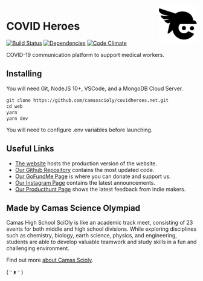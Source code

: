 <a href="https://covidheroes.net/">
  <img src="public/img/logo.svg" width="100px" align="right" />
</a>

# COVID Heroes

[![Build Status](https://travis-ci.org/camasscioly/covidheroes.net.svg?branch=master)](https://travis-ci.org/camasscioly/covidheroes.net.)
[![Dependencies](https://img.shields.io/david/camasscioly/covidheroes.net.svg?style=flat)](https://img.shields.io/david/camasscioly/covidheroes.svg?style=flat)
[![Code Climate](https://codeclimate.com/github/codeclimate/codeclimate/badges/gpa.svg)](https://codeclimate.com/github/camasscioly/covidheroes.net)

COVID-19 communication platform to support medical workers.

## Installing

You will need Git, NodeJS 10+, VSCode, and a MongoDB Cloud Server.

```
git clone https://github.com/camasscioly/covidheroes.net.git
cd web
yarn
yarn dev
```

You will need to configure .env variables before launching.

## Useful Links

- [The website](https://covidheroes.net) hosts the production version of the website.
- [Our Github Repository](https://github.com/camasscioly/covidheroes.net) contains the most updated code.
- [Our GoFundMe Page](https://www.gofundme.com/f/help-create-covid-heroes?utm_source=customer&utm_medium=copy_link&utm_campaign=p_cf+share-flow-1) is where you can donate and support us.
- [Our Instagram Page](https://instagram.com/covid_heroes_official) contains the latest announcements.
- [Our Producthunt Page](https://www.producthunt.com/posts/covid-heroes?utm_source=badge-featured&utm_medium=badge&utm_souce=badge-covid-heroes) shows the latest feedback from indie makers.

## Made by Camas Science Olympiad

Camas High School SciOly is like an academic track meet, consisting of 23 events for both middle and high school divisions. While exploring disciplines such as chemistry, biology, earth science, physics, and engineering, students are able to develop valuable teamwork and study skills in a fun and challenging environment.

Find out more [about Camas Scioly](https://camasscioly.weebly.com).

( ᵔ ᴥ ᵔ )
